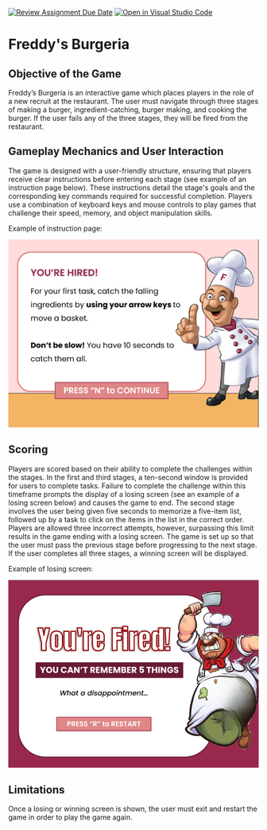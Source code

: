 [![Review Assignment Due Date](https://classroom.github.com/assets/deadline-readme-button-24ddc0f5d75046c5622901739e7c5dd533143b0c8e959d652212380cedb1ea36.svg)](https://classroom.github.com/a/eALKwJKC)
[![Open in Visual Studio Code](https://classroom.github.com/assets/open-in-vscode-718a45dd9cf7e7f842a935f5ebbe5719a5e09af4491e668f4dbf3b35d5cca122.svg)](https://classroom.github.com/online_ide?assignment_repo_id=13383024&assignment_repo_type=AssignmentRepo)
# Freddy's Burgeria

## Objective of the Game
Freddy’s Burgeria is an interactive game which places players in the role of a new recruit at the restaurant. The user must navigate through three stages of making a burger, ingredient-catching, burger making, and cooking the burger. If the user fails any of the three stages, they will be fired from the restaurant. 

## Gameplay Mechanics and User Interaction
The game is designed with a user-friendly structure, ensuring that players receive clear instructions before entering each stage (see example of an instruction page below). These instructions detail the stage's goals and the corresponding key commands required for successful completion. Players use a combination of keyboard keys and mouse controls to play games that challenge their speed, memory, and object manipulation skills.

Example of instruction page: 

![](data/game%201%20instructions.png)

## Scoring
Players are scored based on their ability to complete the challenges within the stages. In the first and third stages, a ten-second window is provided for users to complete tasks. Failure to complete the challenge within this timeframe prompts the display of a losing screen (see an example of a losing screen below) and causes the game to end. The second stage involves the user being given five seconds to memorize a five-item list, followed up by a task to click on the items in the list in the correct order. Players are allowed three incorrect attempts, however, surpassing this limit results in the game ending with a losing screen. The game is set up so that the user must pass the previous stage before progressing to the next stage. If the user completes all three stages, a winning screen will be displayed.

Example of losing screen: 

![](data/lose%202.png)

## Limitations
Once a losing or winning screen is shown, the user must exit and restart the game in order to play the game again. 
